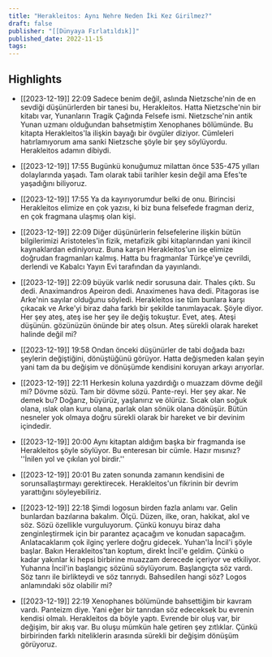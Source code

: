 ```yaml
---
title: "Herakleitos: Aynı Nehre Neden İki Kez Girilmez?"
draft: false
publisher: "[[Dünyaya Fırlatıldık]]"
published_date: 2022-11-15
tags:
---
```



## Highlights
* [[2023-12-19]] 22:09  Sadece benim değil, aslında Nietzsche'nin de en sevdiği düşünürlerden bir tanesi bu, Herakleitos. Hatta Nietzsche'nin bir kitabı var, Yunanların Tragik Çağında Felsefe ismi. Nietzsche'nin antik Yunan uzmanı olduğundan bahsetmiştim Xenophanes bölümünde. Bu kitapta Herakleitos'la ilişkin bayağı bir övgüler diziyor. Cümleleri hatırlamıyorum ama sanki Nietzsche şöyle bir şey söylüyordu. Herakleitos adamın dibiydi.

* [[2023-12-19]] 17:55  Bugünkü konuğumuz milattan önce 535-475 yılları dolaylarında yaşadı. Tam olarak tabii tarihler kesin değil ama Efes'te yaşadığını biliyoruz.

* [[2023-12-19]] 17:55  Ya da kayırıyorumdur belki de onu. Birincisi Herakleitos elimize en çok yazısı, ki biz buna felsefede fragman deriz, en çok fragmana ulaşmış olan kişi.

* [[2023-12-19]] 22:09  Diğer düşünürlerin felsefelerine ilişkin bütün bilgilerimizi Aristoteles'in fizik, metafizik gibi kitaplarından yani ikincil kaynaklardan ediniyoruz. Buna karşın Herakleitos'un ise elimize doğrudan fragmanları kalmış. Hatta bu fragmanlar Türkçe'ye çevrildi, derlendi ve Kabalcı Yayın Evi tarafından da yayınlandı.

* [[2023-12-19]] 22:09  büyük varlık nedir sorusuna dair. Thales çıktı. Su dedi. Anaximandros Apeiron dedi. Anaximenes hava dedi. Pitagoras ise Arke'nin sayılar olduğunu söyledi. Herakleitos ise tüm bunlara karşı çıkacak ve Arke'yi biraz daha farklı bir şekilde tanımlayacak. Şöyle diyor. Her şey ateş, ateş ise her şey ile değiş tokuştur. Evet, ateş. Ateşi düşünün. gözünüzün önünde bir ateş olsun. Ateş sürekli olarak hareket halinde değil mi?

* [[2023-12-19]] 19:58  Ondan önceki düşünürler de tabi doğada bazı şeylerin değiştiğini, dönüştüğünü görüyor. Hatta değişmeden kalan şeyin yani tam da bu değişim ve dönüşümde kendisini koruyan arkayı arıyorlar.

* [[2023-12-19]] 22:11  Herkesin koluna yazdırdığı o muazzam dövme değil mi? Dövme sözü. Tam bir dövme sözü. Pante-reyi. Her şey akar. Ne demek bu? Doğarız, büyürüz, yaşlanırız ve ölürüz. Sıcak olan soğuk olana, ıslak olan kuru olana, parlak olan sönük olana dönüşür. Bütün nesneler yok olmaya doğru sürekli olarak bir hareket ve bir devinim içindedir.

* [[2023-12-19]] 20:00  Aynı kitaptan aldığım başka bir fragmanda ise Herakleitos şöyle söylüyor. Bu enteresan bir cümle. Hazır mısınız? ''İnilen yol ve çıkılan yol birdir.''

* [[2023-12-19]] 20:01  Bu zaten sonunda zamanın kendisini de sorunsallaştırmayı gerektirecek. Herakleitos'un fikrinin bir devrim yarattığını söyleyebiliriz.

* [[2023-12-19]] 22:18  Şimdi logosun birden fazla anlamı var. Gelin bunlardan bazılarına bakalım. Ölçü. Düzen, ilke, oran, hakikat, akıl ve söz. Sözü özellikle vurguluyorum. Çünkü konuyu biraz daha zenginleştirmek için bir parantez açacağım ve konudan sapacağım. Anlatacaklarım çok ilginç yerlere doğru gidecek. Yuhan'la İncil'i şöyle başlar. Bakın Herakleitos'tan koptum, direkt İncil'e geldim. Çünkü o kadar yakınlar ki hepsi birbirine muazzam derecede içeriyor ve etkiliyor. Yuhanna İncil'in başlangıç sözünü söylüyorum. Başlangıçta söz vardı. Söz tanrı ile birlikteydi ve söz tanrıydı. Bahsedilen hangi söz? Logos anlamındaki söz olabilir mi?

* [[2023-12-19]] 22:19  Xenophanes bölümünde bahsettiğim bir kavram vardı. Panteizm diye. Yani eğer bir tanrıdan söz edeceksek bu evrenin kendisi olmalı. Herakleitos da böyle yaptı. Evrende bir oluş var, bir değişim, bir akış var. Bu oluşu mümkün hale getiren şey zıtlıklar. Çünkü birbirinden farklı niteliklerin arasında sürekli bir değişim dönüşüm görüyoruz.

